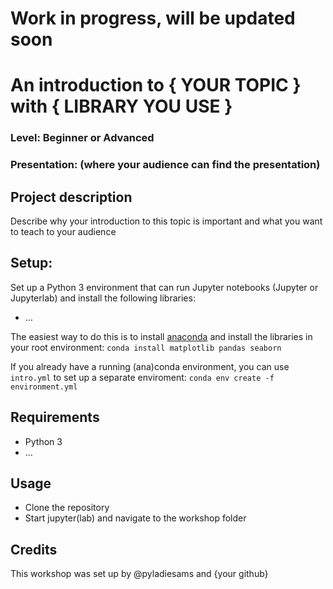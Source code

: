 # Work in progress, will be updated soon


# An introduction to { YOUR TOPIC } with { LIBRARY YOU USE } 
### Level: Beginner or Advanced
### Presentation: (where your audience can find the presentation)

## Project description
Describe why your introduction to this topic is important and what you want to teach to your audience


## Setup:
Set up a Python 3 environment that can run Jupyter notebooks (Jupyter or Jupyterlab) and install the following libraries:
* ...

The easiest way to do this is to install [anaconda](https://www.anaconda.com/distribution/) and install the libraries in your root environment:
```conda install matplotlib pandas seaborn```

If you already have a running (ana)conda environment, you can use `intro.yml` to set up a separate enviroment:
```conda env create -f environment.yml```

## Requirements
* Python 3
* ...

## Usage
* Clone the repository
* Start jupyter(lab) and navigate to the workshop folder

## Credits
This workshop was set up by @pyladiesams and {your github}
